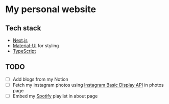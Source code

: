 # My personal website

## Tech stack

- [Next.js](https://nextjs.org/)
- [Material-UI](https://material-ui.com/) for styling
- [TypeScript](https://www.typescriptlang.org/)

## TODO

- [ ] Add blogs from my Notion
- [ ] Fetch my instagram photos using [Instagram Basic Display API](https://developers.facebook.com/docs/instagram-basic-display-api) in photos page
- [ ] Embed my [Spotify](https://developer.spotify.com/documentation/web-api/) playlist in about page
